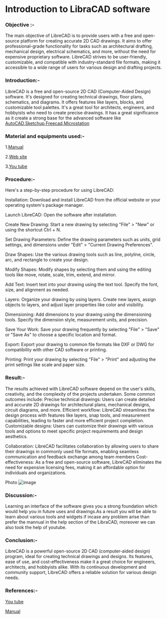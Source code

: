 # Introduction to LibraCAD software 
### Objective :- 
The main objective of LibreCAD is to provide users with a free and open-source platform for creating accurate 2D CAD drawings. It aims to offer professional-grade functionality for tasks such as architectural drafting, mechanical design, electrical schematics, and more, without the need for expensive proprietary software. LibreCAD strives to be user-friendly, customizable, and compatible with industry-standard file formats, making it accessible to a wide range of users for various design and drafting projects.
### Introduction:-
LibreCAD is a free and open-source 2D CAD (Computer-Aided Design) software. It's designed for creating technical drawings, floor plans, schematics, and diagrams. It offers features like layers, blocks, and customizable tool palettes. It's a great tool for architects, engineers, and hobbyists who need to create precise drawings. It has a great significance as it create a strong base for the advanced software like [AutoCAD](https://en.wikipedia.org/wiki/AutoCAD),[Sketchup](https://en.wikipedia.org/wiki/SketchUp),[Freecad](https://en.wikipedia.org/wiki/FreeCAD),[Microstation](https://en.wikipedia.org/wiki/Microstation)
### Material and equipments used:-
1.[Manual](https://docs.librecad.org/en/latest/)

2.[Web site](https://wiki.librecad.org/index.php/User_Interface)

3.[You tube](https://www.youtube.com/watch?v=COglpXQdnys)
### Procedure:-
Here's a step-by-step procedure for using LibreCAD:

Installation: Download and install LibreCAD from the official website or your operating system's package manager.

Launch LibreCAD: Open the software after installation.

Create New Drawing: Start a new drawing by selecting "File" > "New" or using the shortcut Ctrl + N.

Set Drawing Parameters: Define the drawing parameters such as units, grid settings, and dimensions under "Edit" > "Current Drawing Preferences".

Draw Shapes: Use the various drawing tools such as line, polyline, circle, arc, and rectangle to create your design.

Modify Shapes: Modify shapes by selecting them and using the editing tools like move, rotate, scale, trim, extend, and mirror.

Add Text: Insert text into your drawing using the text tool. Specify the font, size, and alignment as needed.

Layers: Organize your drawing by using layers. Create new layers, assign objects to layers, and adjust layer properties like color and visibility.

Dimensioning: Add dimensions to your drawing using the dimensioning tools. Specify the dimension style, measurement units, and precision.

Save Your Work: Save your drawing frequently by selecting "File" > "Save" or "Save As" to choose a specific location and format.

Export: Export your drawing to common file formats like DXF or DWG for compatibility with other CAD software or printing.

Printing: Print your drawing by selecting "File" > "Print" and adjusting the print settings like scale and paper size.
 ### Result:-
 The results achieved with LibreCAD software depend on the user's skills, creativity, and the complexity of the projects undertaken. Some common outcomes include:
 Precise technical drawings: Users can create detailed and accurate 2D drawings for architectural plans, mechanical designs, circuit diagrams, and more.
Efficient workflow: LibreCAD streamlines the design process with features like layers, snap tools, and measurement capabilities, leading to faster and more efficient project completion.
Customizable designs: Users can customize their drawings with various tools and options to meet specific project requirements and design aesthetics.

Collaboration: LibreCAD facilitates collaboration by allowing users to share their drawings in commonly used file formats, enabling seamless communication and feedback exchange among team members
Cost-effectiveness: As a free and open-source software, LibreCAD eliminates the need for expensive licensing fees, making it an affordable option for individuals and organizations.

Photo
![image](https://github.com/Pardeepy123/Lab-Work/assets/157482374/01c34a97-e799-4cc6-a77e-75b4f55811ca)

 
### Discussion:-
Learning an interface of the software gives you a strong foundation which would help you in future uses and drawings.As a result you will be able to learn about various tools and widgets if incase any problem arise than prefer the mannual in the help section of the LibraCAD, moreover we can also took the help of youtube.

### Conclusion:-
LibreCAD is a powerful open-source 2D CAD (computer-aided design) program, ideal for creating technical drawings and designs. Its features, ease of use, and cost-effectiveness make it a great choice for engineers, architects, and hobbyists alike. With its continuous development and community support, LibreCAD offers a reliable solution for various design needs.

### References:-
[You tube](https://youtu.be/_1nUh4qVAH4?si=OfQRCyI20DtVIyM1)

[Manual](https://docs.librecad.org/en/latest/)

